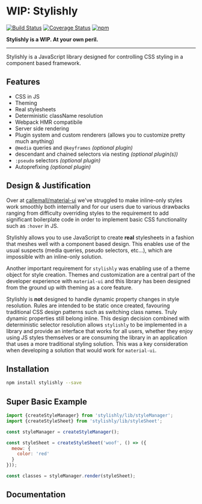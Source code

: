 # WIP: Stylishly
[![Build Status](https://img.shields.io/circleci/project/nathanmarks/stylishly/master.svg?style=flat-square)](https://circleci.com/gh/nathanmarks/stylishly)
[![Coverage Status](https://img.shields.io/coveralls/nathanmarks/stylishly/master.svg?style=flat-square)](https://coveralls.io/github/nathanmarks/stylishly)
[![npm](https://img.shields.io/npm/v/stylishly.svg?style=flat-square)](https://www.npmjs.com/package/stylishly)

**Stylishly is a WIP. At your own peril.**

---

Stylishly is a JavaScript library designed for controlling CSS styling in a component based framework.

## Features

 - CSS in JS
 - Theming
 - Real stylesheets
 - Deterministic className resolution
 - Webpack HMR compatibile
 - Server side rendering
 - Plugin system and custom renderers (allows you to customize pretty much anything)
 - `@media` queries and `@keyframes` _(optional plugin)_
 - descendant and chained selectors via nesting _(optional plugin(s))_
 - `:pseudo` selectors _(optional plugin)_
 - Autoprefixing _(optional plugin)_

## Design & Justification

Over at [callemall/material-ui](https://github.com/callemall/material-ui) we've struggled to make inline-only styles work smoothly both internally and for our users due to various drawbacks ranging from difficulty overriding styles to the requirement to add significant boilerplate code in order to implement basic CSS functionality such as `:hover` in JS.

Stylishly allows you to use JavaScript to create **real** stylesheets in a fashion that meshes well with a component based design. This enables use of the usual suspects (media queries, pseudo selectors, etc...), which are impossible with an inline-only solution.

Another important requirement for `stylishly` was enabling use of a theme object for style creation. Themes and customization are a central part of the developer experience with `material-ui` and this library has been designed from the ground up with theming as a core feature.

Stylishly is **not** designed to handle dynamic property changes in style resolution. Rules are intended to be static once created, favouring traditional CSS design patterns such as switching class names. Truly dynamic properties still belong inline. This design decision combined with deterministic selector resolution allows `stylishly` to be implemented in a library and provide an interface that works for all users, whether they enjoy using JS styles themselves or are consuming the library in an application that uses a more traditional styling solution. This was a key consideration when developing a solution that would work for `material-ui`.

## Installation

```bash
npm install stylishly --save
```

## Super Basic Example

```js
import {createStyleManager} from 'stylishly/lib/styleManager';
import {createStyleSheet} from 'stylishly/lib/styleSheet';

const styleManager = createStyleManager();

const styleSheet = createStyleSheet('woof', () => ({
  meow: {
    color: 'red'
  }
}));

const classes = styleManager.render(styleSheet);


```

## Documentation

